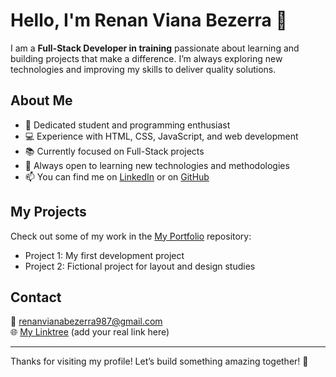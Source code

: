 # Hello, I'm Renan Viana Bezerra 👋

I am a **Full-Stack Developer in training** passionate about learning and building projects that make a difference. I’m always exploring new technologies and improving my skills to deliver quality solutions.

## About Me
- 🚀 Dedicated student and programming enthusiast
- 💻 Experience with HTML, CSS, JavaScript, and web development
- 📚 Currently focused on Full-Stack projects
- 🌱 Always open to learning new technologies and methodologies
- 📫 You can find me on [LinkedIn](https://www.linkedin.com/in/renan-viana-832038268/) or on [GitHub](https://github.com/Renanxff2)

## My Projects
Check out some of my work in the [My Portfolio](https://github.com/Renanxff2/Meu-portifolio) repository:

- Project 1: My first development project
- Project 2: Fictional project for layout and design studies

## Contact
📧 renanvianabezerra987@gmail.com  
🌐 [My Linktree](https://linktr.ee/seulink) (add your real link here)

---

Thanks for visiting my profile! Let’s build something amazing together! 🚀

